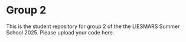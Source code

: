 # Group 2

This is the student repository for group 2 of the the LIESMARS Summer School 2025. Please upload your code here.
